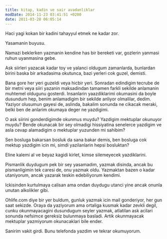 ```yaml
---
title: kitap, kadin ve sair avadanliklar 
modDate: 2014-11-23 03:41:51 +0200
date: 2011-03-28 06:05:14
---
```


Haci yagi kokan bir kadini tahayyul etmek ne kadar zor.

Yasamanin buyusu.

Namazi beklerken yazmanin kendine has bir bereketi var, gozlerin yanmasi
ruhun uyanmasina gebe.

Ask siirleri yazacak kadar toy ve yalanci oldugum zamanlarda, bunlardan
birini baska bir arkadasima okutunca, bazi yerleri cok guzel, demisti.

Bana gore her yeri guzeldi veya hicbir yeri. Sonradan edindigim tecrube
de bir metni veya siiri yazanin maksadindan tamamen farkli sekilde
anlamanin muhtemel oldugunu gosterdi. Insanlarin yaazdiklarimi okumasini
da boyle dusundum hep, benim anlamadigim bir sekilde anliyor olmalilar,
dedim. Yaziyor olusumun gayesi de, aslinda, bakalim sonunda ne cikacak
meraki, belki ben de anlarim okumaya deger ne yazdigimi.

O ask siirini gonderdigimde okunmus muydu? Yazdigim mektuplar okunuyor
muydu? Bende okunacak bir sey olmadigi hissiyatina senelerce yazdigim ve
asla cevap alamadigim o mektuplar yuzunden mi sahibim?

Sen bosluga bakarsan bosluk da sana bakar demis, ben bosluga cok mektup
yazdigim icin mi, simdi yazilanlarin hepsi bosluktan?

Eline kalemi al ve beyaz kagidi kirlet, kimse silemeyecek yazdiklarini.

Pismanlik duydugum pek bir sey yasamadim, yazmak disinda, ancak bu
pismanligimin tek caresi de, onu yazmak oldu. Yazmaktan bazen o kadar
utaniyorum, ancak yazarak teskin edebiliyorum kendimi.

Ickisinden kurtulmaya calisan ama ondan duydugu utanci yine ancak onunla
unutan alkolikler gibi.

Ohlife.com diye bir yer buldum, gunluk yazmak icin mail gonderiyor, her
gun saat sekizde. Oraya da yaziyorum ama ortaliga kusmak kadar zevkli
degil, cunku okunmayacagini dusundugum seyler yazmak, atlatilan ask
acilari sonunda nefsimce gereksiz bulunmaya basladi. Artik okunmayacak
mektuplar yazmiyorum okunacaklari bile ender.

Sanirim vakit girdi. Bunu telefonda yazdim ve tekrar okumuyorum.

